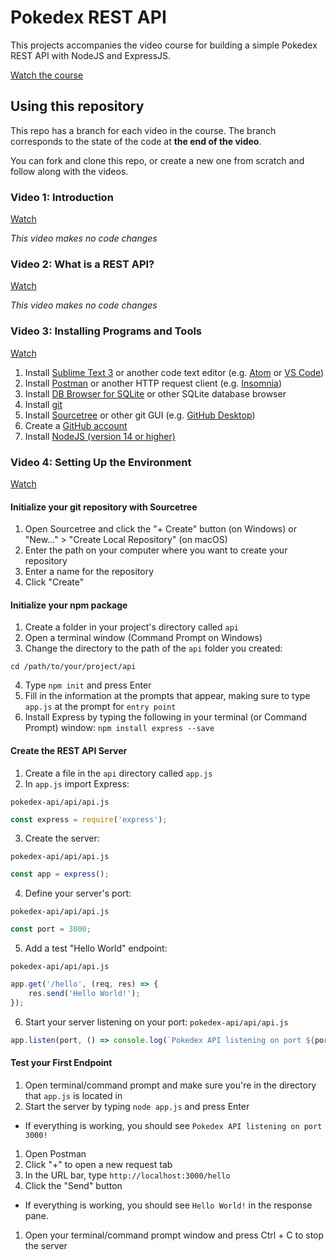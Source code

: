 # Pokedex REST API
This projects accompanies the video course for building a simple Pokedex REST API with NodeJS and ExpressJS.

[Watch the course](https://www.youtube.com/playlist?list=PLSwIxbgo4ojtYwVrLOiX5THfQkrCixMEq)


## Using this repository

This repo has a branch for each video in the course. The branch corresponds to the state of the code at **the end of the video**.

You can fork and clone this repo, or create a new one from scratch and follow along with the videos.

### Video 1: Introduction

[Watch](https://www.youtube.com/watch?v=WHshWCQvg_Q&list=PLSwIxbgo4ojtYwVrLOiX5THfQkrCixMEq&index=1)

_This video makes no code changes_

### Video 2: What is a REST API?

[Watch](https://www.youtube.com/watch?v=bT_n_Sb3J3U&list=PLSwIxbgo4ojtYwVrLOiX5THfQkrCixMEq&index=2)

_This video makes no code changes_

### Video 3: Installing Programs and Tools

[Watch](https://www.youtube.com/watch?v=-i24de_R3Rc&list=PLSwIxbgo4ojtYwVrLOiX5THfQkrCixMEq&index=3)

1. Install [Sublime Text 3](https://www.sublimetext.com/3) or another code text editor (e.g. [Atom](https://atom.io/) or [VS Code](https://code.visualstudio.com/download))
1. Install [Postman](https://www.getpostman.com/downloads/) or another HTTP request client (e.g. [Insomnia](https://insomnia.rest/download))
1. Install [DB Browser for SQLite](https://sqlitebrowser.org/dl/) or other SQLite database browser
1. Install [git](https://git-scm.com/book/en/v2/Getting-Started-Installing-Git)
1. Install [Sourcetree](https://www.sourcetreeapp.com/) or other git GUI (e.g. [GitHub Desktop](https://desktop.github.com/))
1. Create a [GitHub account](https://github.com/join)
1. Install [NodeJS (version 14 or higher)](https://nodejs.org/en/download/)

### Video 4: Setting Up the Environment

[Watch](https://www.youtube.com/watch?v=Z3LYzc46C20&list=PLSwIxbgo4ojtYwVrLOiX5THfQkrCixMEq&index=4)

#### Initialize your git repository with Sourcetree

1. Open Sourcetree and click the "+ Create" button (on Windows) or "New..." > "Create Local Repository" (on macOS)
1. Enter the path on your computer where you want to create your repository
1. Enter a name for the repository
1. Click "Create"

#### Initialize your npm package

1. Create a folder in your project's directory called `api`
1. Open a terminal window (Command Prompt on Windows)
1. Change the directory to the path of the `api` folder you created:

```
cd /path/to/your/project/api
```
4. Type `npm init` and press Enter
1. Fill in the information at the prompts that appear, making sure to type `app.js` at the prompt for `entry point`
1. Install Express by typing the following in your terminal (or Command Prompt) window: `npm install express --save`

#### Create the REST API Server

1. Create a file in the `api` directory called `app.js`
1. In `app.js` import Express:

`pokedex-api/api/api.js`
```javascript
const express = require('express');
```

3. Create the server:

`pokedex-api/api/api.js`
```javascript
const app = express();
```

4. Define your server's port:

`pokedex-api/api/api.js`
```javascript
const port = 3000;
```

5. Add a test "Hello World" endpoint:

`pokedex-api/api/api.js`
```javascript
app.get('/hello', (req, res) => {
	res.send('Hello World!');
});
```
6. Start your server listening on your port:
`pokedex-api/api/api.js`
```javascript
app.listen(port, () => console.log(`Pokedex API listening on port ${port}!`));
```

#### Test your First Endpoint

1. Open terminal/command prompt and make sure you're in the directory that `app.js` is located in
1. Start the server by typing `node app.js` and press Enter
 - If everything is working, you should see `Pokedex API listening on port 3000!`
1. Open Postman
1. Click "+" to open a new request tab
1. In the URL bar, type `http://localhost:3000/hello`
1. Click the "Send" button
 -  If everything is working, you should see `Hello World!` in the response pane.
1. Open your terminal/command prompt window and press Ctrl + C to stop the server
